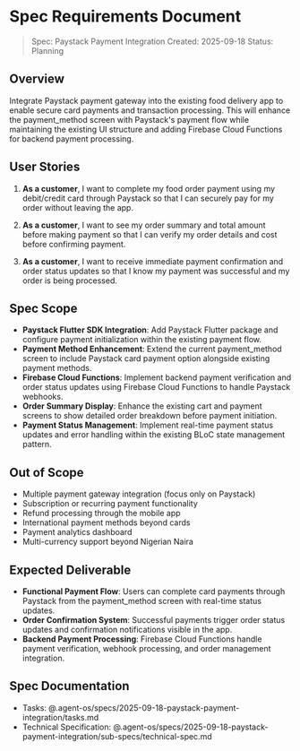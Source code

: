 # Spec Requirements Document

> Spec: Paystack Payment Integration
> Created: 2025-09-18
> Status: Planning

## Overview

Integrate Paystack payment gateway into the existing food delivery app to enable secure card payments and transaction processing. This will enhance the payment_method screen with Paystack's payment flow while maintaining the existing UI structure and adding Firebase Cloud Functions for backend payment processing.

## User Stories

1. **As a customer**, I want to complete my food order payment using my debit/credit card through Paystack so that I can securely pay for my order without leaving the app.

2. **As a customer**, I want to see my order summary and total amount before making payment so that I can verify my order details and cost before confirming payment.

3. **As a customer**, I want to receive immediate payment confirmation and order status updates so that I know my payment was successful and my order is being processed.

## Spec Scope

- **Paystack Flutter SDK Integration**: Add Paystack Flutter package and configure payment initialization within the existing payment flow.
- **Payment Method Enhancement**: Extend the current payment_method screen to include Paystack card payment option alongside existing payment methods.
- **Firebase Cloud Functions**: Implement backend payment verification and order status updates using Firebase Cloud Functions to handle Paystack webhooks.
- **Order Summary Display**: Enhance the existing cart and payment screens to show detailed order breakdown before payment initiation.
- **Payment Status Management**: Implement real-time payment status updates and error handling within the existing BLoC state management pattern.

## Out of Scope

- Multiple payment gateway integration (focus only on Paystack)
- Subscription or recurring payment functionality
- Refund processing through the mobile app
- International payment methods beyond cards
- Payment analytics dashboard
- Multi-currency support beyond Nigerian Naira

## Expected Deliverable

- **Functional Payment Flow**: Users can complete card payments through Paystack from the payment_method screen with real-time status updates.
- **Order Confirmation System**: Successful payments trigger order status updates and confirmation notifications visible in the app.
- **Backend Payment Processing**: Firebase Cloud Functions handle payment verification, webhook processing, and order management integration.

## Spec Documentation

- Tasks: @.agent-os/specs/2025-09-18-paystack-payment-integration/tasks.md
- Technical Specification: @.agent-os/specs/2025-09-18-paystack-payment-integration/sub-specs/technical-spec.md